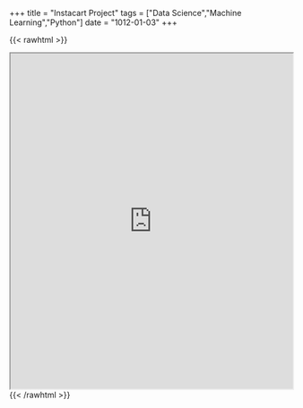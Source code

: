 +++
title = "Instacart Project"
tags = ["Data Science","Machine Learning","Python"]
date = "1012-01-03"
+++

{{< rawhtml >}}
<iframe src="https://dawsondev.github.io/Instacart-Project.pdf" width="100%" height="600px"></iframe>
{{< /rawhtml >}}